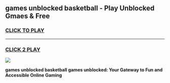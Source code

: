 
## games unblocked basketball - Play Unblocked Gmaes & Free
<h3>
<a href="https://premium.freeplayer.one?title=games_unblocked_basketball&ref=19F">CLICK TO PLAY</a></h3>
<hr>

<h3>
<a href="https://premium.freeplayer.one?title=games_unblocked_basketball&ref=19F">CLICK 2 PLAY</a>
  
</h3>

<a href="https://premium.freeplayer.one?title=games_unblocked_basketball&ref=19F/"><img src="https://clearcache.store/games.png"></a>


**games unblocked basketball games unblocked: Your Gateway to Fun and Accessible Online Gaming**
